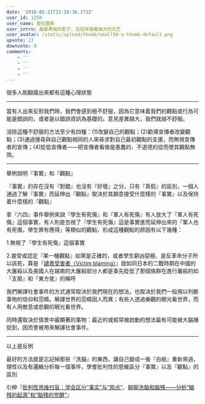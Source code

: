 ```yaml
---
date: '2018-02-21T22:28:36.271Z'
user_id: 1250
user_name: 查拉圖斯
user_intro: 越是黑暗的影子，往往伴隨着強大的光芒
user_avatar: /static/upload/thumb/small50-u-thumb-default.png
upvote: 27
downvote: 0
comments:
    - ''
    - ''
    - ''
    - ''
---
```


很多人剛翻牆出來都有這種心理狀態

---

當有人出來反對我們時，我們會感到極不舒服，因為它意味着我們的觀點或行為可能是錯誤的，或者是以錯誤資訊為基礎的。意見差異越大，我們就越不舒服。  

消除這種不舒服的方法至少有四種：(1)改變自己的觀點；(2)勸導宣傳者改變觀點；(3)通過搜尋與自己觀點相同的人來尋求對自己最初觀點的支援，而無視宣傳者的宣傳；(4)貶低宣傳者——把宣傳者看做是愚蠢的、不道德的從而使其觀點無效。

---

舉例說明『事實』和『觀點』

『事實』的存在沒有『對錯』也沒有『好壞』之分，只有『真假』的區別，一個人通過了解『事實』而延伸出『觀點』取決於其願意接受什麼樣的『事實』以及保持着什麼樣的『觀點』

拿『六四』事件舉例來說『學生有死傷』和『軍人有死傷』有人放大了『軍人有死傷』這個事實，有人則是忽視了『學生有死傷』這是事實進而延伸出來的『軍人也有死傷，學生罪有應得』等類似的觀點，形成這種觀點的原因有以下幾種：

1.無視了『學生有死傷』這個事實

2.接受或認定『某一種觀點』如黨是正確的，或者學生窮凶惡極、是反革命分子所以該死，算是『[譴責受害者（Victim blaming）](https://en.wikipedia.org/wiki/Victim_blaming)』就如同日本的二戰時期在中國的大屠殺以及美國人在越南的大屠殺部分人都是事先貶低了那個族群在進行屠殺的如『支那』和『東方佬』的稱呼

我們解譯社會事件的方式通常取決於我們現在的想法，也取決於我們一般用以判斷事物的信仰和范疇。解譯世界的范疇因人而異；有些人透過樂觀的眼光看世界，而有人用敵意或悲觀的眼光看世界。

同時還取決於情景中最顯著的事物：最近的或經常被啟動的想法最有可能被大腦捕捉到，因而會被用來解譯社會事件。  

---

以上是反例

最好的方法就是忘記掉那些『洗腦』的東西，讓自己變成一張『白紙』重新來過，理性以及有邏輯分析每一個事件，學會批判性的思維區分『事實』以及『觀點』的區別

引伸『[批判性思维扫盲：学会区分“事实”与“观点”](https://program-think.blogspot.com/2013/05/difference-between-fact-and-opinion.html)、[聊聊洗脑和脑残——分析“脑残的起源”和“脑残的觉醒”](https://program-think.blogspot.com/2014/02/brainwash-and-idiot.html)』

